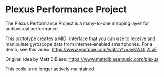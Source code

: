 # Plexus Performance Project

The Plexus Performance Project is a many-to-one mapping layer for audiovisual performance.

This prototype creates a MIDI interface that you can use to receive and manipulate gyroscope data from internet-enabled smartphones.
For a demo, see this video: https://www.youtube.com/watch?v=avKWGIj2LuE

Original idea by Matt DiBiase: https://www.mattdibiasemusic.com/plexus

This code is no longer actively maintained.
